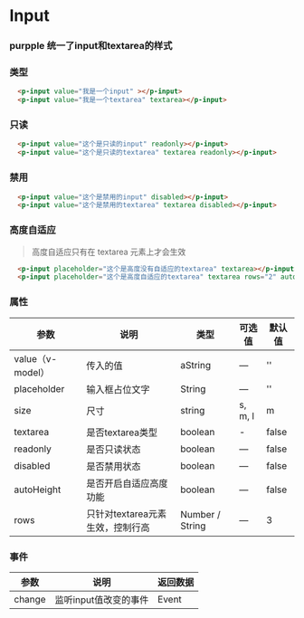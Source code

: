 # Input

### purpple 统一了input和textarea的样式
### 类型
``` html
  <p-input value="我是一个input" ></p-input>
  <p-input value="我是一个textarea" textarea></p-input>
```

<p-input value="我是一个input" ></p-input>
<p-input value="我是一个textarea" textarea></p-input>

### 只读
``` html
  <p-input value="这个是只读的input" readonly></p-input>
  <p-input value="这个是只读的textarea" textarea readonly></p-input>
```
  <p-input value="这个是只读的input" readonly></p-input>
  <p-input value="这个是只读的textarea" textarea readonly></p-input>

### 禁用
``` html
  <p-input value="这个是禁用的input" disabled></p-input>
  <p-input value="这个是禁用的textarea" textarea disabled></p-input>
```
  <p-input value="这个是禁用的input" disabled></p-input>
  <p-input value="这个是禁用的textarea" textarea disabled></p-input>

### 高度自适应
> 高度自适应只有在 textarea 元素上才会生效
``` html
  <p-input placeholder="这个是高度没有自适应的textarea" textarea></p-input>
  <p-input placeholder="这个是高度自适应的textarea" textarea rows="2" autoHeight></p-input>
```
  <p-input placeholder="这个是高度没有自适应的textarea" textarea></p-input>
  <p-input placeholder="这个是高度自适应的textarea" textarea rows="2" autoHeight></p-input>

### 属性
| 参数      | 说明    | 类型      | 可选值       | 默认值   |
|--------- |-------- |---------- |-------------  |-------- |
| value（v-model）     | 传入的值   | aString    | — | ''   |
| placeholder | 输入框占位文字   | String    | — | ''   |
| size     | 尺寸   | string  |   s, m, l      |    m     |
| textarea | 是否textarea类型   | boolean    | - | false | 
| readonly  | 是否只读状态    | boolean   | —   | false   |
| disabled  | 是否禁用状态    | boolean   | —   | false   |
| autoHeight | 是否开启自适应高度功能 | boolean   |  —  |  false  |
| rows | 只针对textarea元素生效，控制行高 | Number / String   |  —  |  3  |

### 事件
| 参数      | 说明    | 返回数据   |
| -------- | ------- | --------- |
| change   | 监听input值改变的事件 | Event     |